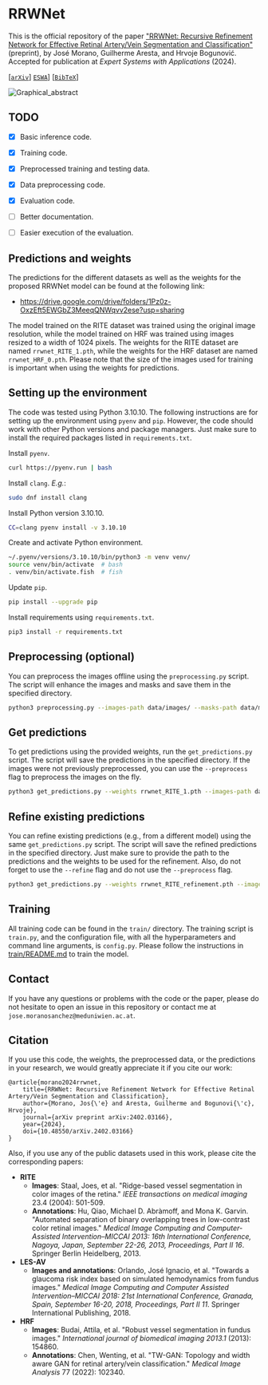 # RRWNet

This is the official repository of the paper ["RRWNet: Recursive Refinement Network for Effective Retinal Artery/Vein Segmentation and Classification"](https://doi.org/10.48550/arXiv.2402.03166) (preprint), by José Morano, Guilherme Aresta, and Hrvoje Bogunović. Accepted for publication at _Expert Systems with Applications_ (2024).

[[`arXiv`](https://doi.org/10.48550/arXiv.2402.03166)] [`ESWA`](https://doi.org/10.1016/j.eswa.2024.124970)] [[`BibTeX`](#citation)]

![Graphical_abstract](https://github.com/j-morano/rrwnet/assets/48717183/a573ce81-1b15-4dad-8cd7-c55bb1a049ef)


## TODO

- [x] Basic inference code.
- [x] Training code.
- [x] Preprocessed training and testing data.
- [x] Data preprocessing code.
- [x] Evaluation code.
- [ ] Better documentation.
- [ ] Easier execution of the evaluation.


## Predictions and weights

The predictions for the different datasets as well as the weights for the proposed RRWNet model can be found at the following link:

- <https://drive.google.com/drive/folders/1Pz0z-OxzEft5EWGbZ3MeeqQNWqvv2ese?usp=sharing>


The model trained on the RITE dataset was trained using the original image resolution, while the model trained on HRF was trained using images resized to a width of 1024 pixels. The weights for the RITE dataset are named `rrwnet_RITE_1.pth`, while the weights for the HRF dataset are named `rrwnet_HRF_0.pth`.
Please note that the size of the images used for training is important when using the weights for predictions.


## Setting up the environment

The code was tested using Python 3.10.10. The following instructions are for setting up the environment using `pyenv` and `pip`.
However, the code should work with other Python versions and package managers.
Just make sure to install the required packages listed in `requirements.txt`.

Install `pyenv`.
```sh
curl https://pyenv.run | bash
```

Install `clang`. _E.g._:
```sh
sudo dnf install clang
```

Install Python version 3.10.10.
```sh
CC=clang pyenv install -v 3.10.10
```

Create and activate Python environment.
```sh
~/.pyenv/versions/3.10.10/bin/python3 -m venv venv/
source venv/bin/activate  # bash
. venv/bin/activate.fish  # fish
```

Update `pip`.

```sh
pip install --upgrade pip
```

Install requirements using `requirements.txt`.

```sh
pip3 install -r requirements.txt
```

## Preprocessing (optional)

You can preprocess the images offline using the `preprocessing.py` script. The script will enhance the images and masks and save them in the specified directory.

```bash
python3 preprocessing.py --images-path data/images/ --masks-path data/masks/ --save-path data/enhanced
```


## Get predictions

To get predictions using the provided weights, run the `get_predictions.py` script. The script will save the predictions in the specified directory.
If the images were not previously preprocessed, you can use the `--preprocess` flag to preprocess the images on the fly.

```bash
python3 get_predictions.py --weights rrwnet_RITE_1.pth --images-path data/images/ --masks-path data/masks/ --save-path predictions/ --preprocess
```


## Refine existing predictions

You can refine existing predictions (e.g., from a different model) using the same `get_predictions.py` script. The script will save the refined predictions in the specified directory.
Just make sure to provide the path to the predictions and the weights to be used for the refinement.
Also, do not forget to use the `--refine` flag and do not use the `--preprocess` flag.

```bash
python3 get_predictions.py --weights rrwnet_RITE_refinement.pth --images-path data/U-Net_predictions/ --masks-path data/masks/ --save-path refined_predictions/ --refine
```


## Training

All training code can be found in the `train/` directory. The training script is `train.py`, and the configuration file, with all the hyperparameters and command line arguments, is `config.py`.
Please follow the instructions in [train/README.md](train/README.md) to train the model.


## Contact

If you have any questions or problems with the code or the paper, please do not hesitate to open an issue in this repository or contact me at `jose.moranosanchez@meduniwien.ac.at`.



## Citation

If you use this code, the weights, the preprocessed data, or the predictions in your research, we would greatly appreciate it if you cite our work:

```
@article{morano2024rrwnet,
    title={RRWNet: Recursive Refinement Network for Effective Retinal Artery/Vein Segmentation and Classification},
    author={Morano, Jos{\'e} and Aresta, Guilherme and Bogunovi{\'c}, Hrvoje},
    journal={arXiv preprint arXiv:2402.03166},
    year={2024},
    doi={10.48550/arXiv.2402.03166}
}
```

Also, if you use any of the public datasets used in this work, please cite the corresponding papers:

- **RITE**
    + **Images**: Staal, Joes, et al. "Ridge-based vessel segmentation in color images of the retina." _IEEE transactions on medical imaging_ 23.4 (2004): 501-509.
    + **Annotations**: Hu, Qiao, Michael D. Abràmoff, and Mona K. Garvin. "Automated separation of binary overlapping trees in low-contrast color retinal images." _Medical Image Computing and Computer-Assisted Intervention–MICCAI 2013: 16th International Conference, Nagoya, Japan, September 22-26, 2013, Proceedings, Part II 16_. Springer Berlin Heidelberg, 2013.
- **LES-AV**
    + **Images and annotations**: Orlando, José Ignacio, et al. "Towards a glaucoma risk index based on simulated hemodynamics from fundus images." _Medical Image Computing and Computer Assisted Intervention–MICCAI 2018: 21st International Conference, Granada, Spain, September 16-20, 2018, Proceedings, Part II 11_. Springer International Publishing, 2018.
- **HRF**
    + **Images**: Budai, Attila, et al. "Robust vessel segmentation in fundus images." _International journal of biomedical imaging 2013.1_ (2013): 154860.
    + **Annotations**: Chen, Wenting, et al. "TW-GAN: Topology and width aware GAN for retinal artery/vein classification." _Medical Image Analysis_ 77 (2022): 102340.
